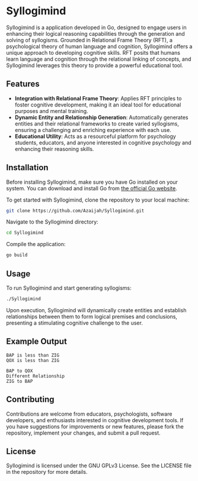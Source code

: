 # Syllogimind

Syllogimind is a application developed in Go, designed to engage users in enhancing their logical reasoning capabilities through the generation and solving of syllogisms. Grounded in Relational Frame Theory (RFT), a psychological theory of human language and cognition, Syllogimind offers a unique approach to developing cognitive skills. RFT posits that humans learn language and cognition through the relational linking of concepts, and Syllogimind leverages this theory to provide a powerful educational tool.

## Features

- **Integration with Relational Frame Theory**: Applies RFT principles to foster cognitive development, making it an ideal tool for educational purposes and mental training.
- **Dynamic Entity and Relationship Generation**: Automatically generates entities and their relational frameworks to create varied syllogisms, ensuring a challenging and enriching experience with each use.
- **Educational Utility**: Acts as a resourceful platform for psychology students, educators, and anyone interested in cognitive psychology and enhancing their reasoning skills.

## Installation

Before installing Syllogimind, make sure you have Go installed on your system. You can download and install Go from [the official Go website](https://golang.org/dl/).

To get started with Syllogimind, clone the repository to your local machine:

```bash
git clone https://github.com/Azaijah/Syllogimind.git
```

Navigate to the Syllogimind directory:

```bash
cd Syllogimind
```

Compile the application:

```bash
go build
```

## Usage

To run Syllogimind and start generating syllogisms:

```bash
./Syllogimind
```

Upon execution, Syllogimind will dynamically create entities and establish relationships between them to form logical premises and conclusions, presenting a stimulating cognitive challenge to the user.


## Example Output

```
BAP is less than ZIG
QOX is less than ZIG

BAP to QOX
Different Relationship
ZIG to BAP
```

## Contributing

Contributions are welcome from educators, psychologists, software developers, and enthusiasts interested in cognitive development tools. If you have suggestions for improvements or new features, please fork the repository, implement your changes, and submit a pull request.

## License

Syllogimind is licensed under the GNU GPLv3 License. See the LICENSE file in the repository for more details.
